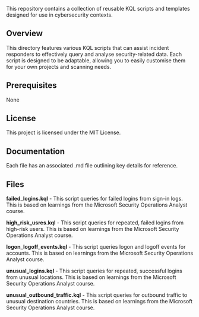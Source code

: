 This repository contains a collection of reusable KQL scripts and templates designed for use in cybersecurity contexts.

## Overview
This directory features various KQL scripts that can assist incident responders to effectively query and analyse security-related data. Each script is designed to be adaptable, allowing you to easily customise them for your own projects and scanning needs.

## Prerequisites
None

## License
This project is licensed under the MIT License.

## Documentation
Each file has an associated .md file outlining key details for reference.

## Files
**failed_logins.kql** - This script queries for failed logins from sign-in logs. This is based on learnings from the Microsoft Security Operations Analyst course.

**high_risk_usres.kql** - This script queries for repeated, failed logins from high-risk users. This is based on learnings from the Microsoft Security Operations Analyst course.

**logon_logoff_events.kql** - This script queries logon and logoff events for accounts. This is based on learnings from the Microsoft Security Operations Analyst course.

**unusual_logins.kql** - This script queries for repeated, successful logins from unusual locations. This is based on learnings from the Microsoft Security Operations Analyst course.

**unusual_outbound_traffic.kql** - This script queries for outbound traffic to unusual destination countries. This is based on learnings from the Microsoft Security Operations Analyst course.
